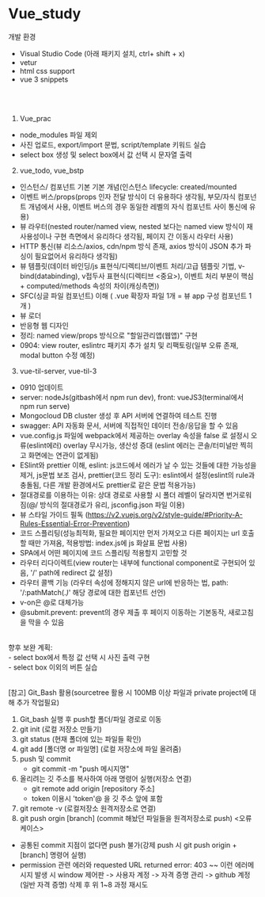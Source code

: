 # Vue_study

개발 환경
- Visual Studio Code
(아래 패키지 설치, ctrl+ shift + x)
- vetur
- html css support
- vue 3 snippets
<br/>
<br/>


1. Vue_prac
- node_modules 파일 제외
- 사진 업로드, export/import 문법, script/template 키워드 실습
- select box 생성 및 select box에서 값 선택 시 문자열 출력
2. vue_todo, vue_bstp
- 인스턴스/ 컴포넌트 기본 기본 개념(인스턴스 lifecycle: created/mounted
- 이벤트 버스/props(props 인자 전달 방식이 더 유용하다 생각됨, 부모/자식 컴포넌트 개념에서 사용, 이벤트 버스의 경우 동일한 레벨의 자식 컴포넌트 사이 통신에 유용)
- 뷰 라우터(nested router/named view, nested 보다는 named view 방식이 재사용성이나 구현 측면에서 유리하다 생각됨, 페이지 간 이동시 라우터 사용)
- HTTP 통신(뷰 리소스/axios, cdn/npm 방식 존재, axios 방식이 JSON 추가 파싱이 필요없어서 유리하다 생각됨)
- 뷰 템플릿(데이터 바인딩/js 표현식/디렉티브/이벤트 처리/고급 템플릿 기법, v-bind(databinding), v접두사 표현식(디렉티브 <중요>), 이벤트 처리 부분이 핵심 + computed/methods 속성의 차이(캐싱측면))
- SFC(싱글 파일 컴포넌트) 이해 ( .vue 확장자 파일 1개 = 뷰 app 구성 컴포넌트 1개 )
- 뷰 로더
- 반응형 웹 디자인
- 정리: named view/props 방식으로 "할일관리앱(웹앱)" 구현
- 0904: view router, eslintrc 패키지 추가 설치 및 리팩토링(일부 오류 존재, modal button 수정 예정)
3. vue-til-server, vue-til-3
- 0910 업데이트
- server: nodeJs(gitbash에서 npm run dev), front: vueJS3(terminal에서 npm run serve)
- Mongocloud DB cluster 생성 후 API 서버에 연결하여 테스트 진행
- swagger: API 자동화 문서, 서버에 직접적인 데이터 전송/응답을 할 수 있음
- vue.config.js 파일에 webpack에서 제공하는 overlay 속성을 false 로 설정시 오류(eslint에러) overlay 무시가능, 생산성 증대 (eslint 에러는 콘솔/터미널만 찍히고 화면에는 연관이 없게됨)
- ESlint와 prettier 이해, eslint: js코드에서 에러가 날 수 있는 것들에 대한 가능성을 제거, js문법 보조 검사, prettier(코드 정리 도구): eslint에서 설정(eslint의 rule과 충돌됨, 다른 개발 환경에서도 prettier로 같은 문법 적용가능)
- 절대경로를 이용하는 이유: 상대 경로로 사용할 시 폴더 레벨이 달라지면 번거로워짐(@/ 방식의 절대경로가 유리, jsconfig.json 파일 이용)
- 뷰 스타일 가이드 필독 (https://v2.vuejs.org/v2/style-guide/#Priority-A-Rules-Essential-Error-Prevention)
- 코드 스플리팅(성능최적화, 필요한 페이지만 먼저 가져오고 다른 페이지는 url 호출할 때만 가져옴, 적용방법: index.js에 js 화살표 문법 사용)
- SPA에서 어떤 페이지에 코드 스플리팅 적용할지 고민할 것
- 라우터 리다이렉트(view router는 내부에 functional component로 구현되어 있음, '/' path에 redirect 값 설정)
- 라우터 콜백 기능 (라우터 속성에 정해지지 않은 url에 반응하는 법, path: '/:pathMatch(.*)*' 해당 경로에 대한 컴포넌트 선언)
- v-on은 @로 대체가능
- @submit.prevent: prevent의 경우 제출 후 페이지 이동하는 기본동작, 새로고침을 막을 수 있음



<br/>
향후 보완 계획:
<br/>
- select box에서 특정 값 선택 시 사진 출력 구현
<br/>
- select box 이외의 버튼 실습
<br/>
<br/>


[참고]
Git_Bash 활용(sourcetree 활용 시 100MB 이상 파일과 private project에 대해 추가 작업필요)
1. Git_bash 실행 후 push할 폴더/파일 경로로 이동
2. git init (로컬 저장소 만들기)
3. git status (현재 폴더에 있는 파일들 확인)
4. git add [폴더명 or 파일명] (로컬 저장소에 파일 올려줌)
5. push 및 commit
   - git commit -m "push 메시지명"
6. 올리려는 깃 주소를 복사하여 아래 명령어 실행(저장소 연결)
   - git remote add origin [repository 주소]
   - token 이용시 'token'@ 을 깃 주소 앞에 포함
7. git remote -v (로컬저장소 원격저장소로 연결)
8. git push orgin [branch] (commit 해놨던 파일들을 원격저장소로 push)
<오류 케이스>
- 공통된 commit 지점이 없다면 push 불가(강제 push 시 git push origin +[branch] 명령어 실행)
- permission 관련 에러와 requested URL returned error: 403 ~~ 이런 에러메시지 발생 시 window 제어판 -> 사용자 계정 -> 자격 증명 관리 -> github 계정(일반 자격 증명) 삭제 후 위 1~8 과정 재시도
